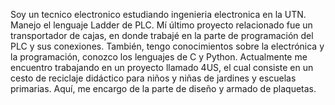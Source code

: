 Soy un tecnico electronico estudiando ingenieria electronica en la UTN.
Manejo el lenguaje Ladder de PLC. Mí último proyecto relacionado fue un transportador de cajas, en donde trabajé en la parte de programación del PLC y sus conexiones.
También, tengo conocimientos sobre la electrónica y la programación, conozco los lenguajes de C y Python. 
Actualmente me encuentro trabajando en un proyecto llamado 4US, el cual consiste en un cesto de reciclaje didáctico para niños y niñas de jardines y escuelas primarias. Aquí, me encargo de la parte de diseño y armado de plaquetas.

